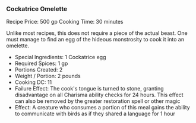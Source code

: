 ### Cockatrice Omelette

Recipe Price: 500 gp
Cooking Time: 30 minutes

Unlike most recipes, this does not require a piece of the actual beast. One must manage to find an egg of the hideous monstrosity to cook it into an omelette.

- ﻿﻿Special Ingredients: 1 Cockatrice egg
- ﻿﻿Required Spices: 1 gp
- ﻿﻿Portions Created: 2
- ﻿﻿Weight / Portion: 2 pounds
- ﻿﻿Cooking DC: 11
- ﻿﻿Failure Effect: The cook's tongue is turned to stone, granting disadvantage on all Charisma ability checks for 24 hours. This effect can also be removed by the greater restoration spell or other magic
- ﻿﻿Effect: A creature who consumes a portion of this meal gains the ability to communicate with birds as if they shared a language for 1 hour
